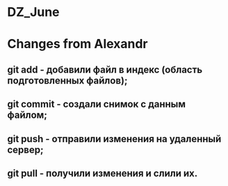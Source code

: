 # DZ_June

# Changes from Alexandr

## git add - добавили файл в индекс (область подготовленных файлов);
## git commit - создали снимок с данным файлом;
## git push - отправили изменения на удаленный сервер;
## git pull - получили изменения и слили их.